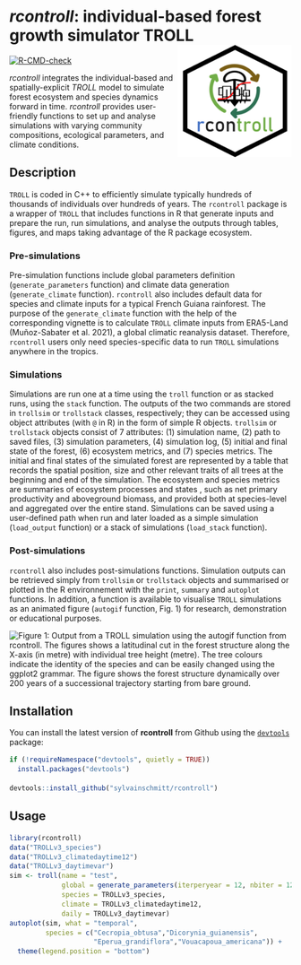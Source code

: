 # *rcontroll*: individual-based forest growth simulator TROLL <img src='man/figures/logo.png' align="right" height="200" />

<!-- sticker("~/Téléchargements/TROLL.png", package="rcontroll", p_size=20, s_x=1, s_y = 0.85, s_width=.6, p_y = 1.6, filename="inst/figures/logo.png", h_color = "darkblue", h_fill = "white", p_color = "black") -->

[![R-CMD-check](https://github.com/sylvainschmitt/rcontroll/workflows/R-CMD-check/badge.svg)](https://github.com/sylvainschmitt/rcontroll/actions)

*rcontroll* integrates the individual-based  and spatially-explicit *TROLL* model to simulate forest ecosystem and species dynamics forward in time.
*rcontroll* provides user-friendly functions to set up and analyse simulations with varying community compositions, ecological parameters, and climate conditions.

## Description

`TROLL` is coded in C++ to efficiently simulate typically hundreds of thousands of individuals over hundreds of years. 
The `rcontroll` package is a wrapper of `TROLL` that includes functions in R that generate inputs and prepare the run,
run simulations, and analyse the outputs through tables, figures, and maps taking advantage of the R package ecosystem. 

### Pre-simulations

Pre-simulation functions include global parameters definition (`generate_parameters` function) and climate data generation (`generate_climate` function). 
`rcontroll` also includes default data for species and climate inputs for a typical French Guiana rainforest. 
The purpose of the `generate_climate` function with the help of the corresponding vignette is to calculate `TROLL` climate inputs from ERA5-Land (Muñoz-Sabater et al. 2021), 
a global climatic reanalysis dataset.
Therefore, `rcontroll` users only need species-specific data to run `TROLL` simulations anywhere in the tropics.

### Simulations

Simulations are run one at a time using the `troll` function or as stacked runs, using the `stack` function.
The outputs of the two commands are stored in `trollsim` or `trollstack` classes, respectively;
they can be accessed using object attributes (with `@` in R) in the form of simple R objects. 
`trollsim` or `trollstack` objects consist of 7 attributes: (1) simulation name, (2) path to saved files, (3) simulation parameters, 
(4) simulation log, (5) initial and final state of the forest, (6) ecosystem metrics, and (7) species metrics.
The initial and final states of the simulated forest are represented by a table that records the spatial position, 
size and other relevant traits of all trees at the beginning and end of the simulation. 
The ecosystem and species metrics are summaries of ecosystem processes and states , such as  net primary productivity and aboveground biomass, 
and provided both at species-level and aggregated over the entire stand. 
Simulations can be saved using a user-defined path when run and later loaded as a simple simulation (`load_output` function) or a stack of simulations (`load_stack` function).

### Post-simulations

`rcontroll` also includes post-simulations functions. 
Simulation outputs can be retrieved simply from `trollsim` or `trollstack` objects and summarised or plotted in the R environnement with the `print`, `summary` and `autoplot` functions.
In addition, a function is available to visualise `TROLL` simulations as an animated figure (`autogif` function, Fig. 1) for research, demonstration or educational purposes.

![*Figure 1: Output from a TROLL simulation using the `autogif` function from rcontroll. The figures shows a latitudinal cut in the forest structure along the X-axis (in metre) with individual tree height (metre). The tree colours indicate the identity of the species and can be easily changed using the ggplot2 grammar. The figure shows the forest structure dynamically over 200 years of a successional trajectory starting from bare ground.*](https://raw.githubusercontent.com/sylvainschmitt/rcontroll/main/inst/figures/troll.gif)

## Installation

You can install the latest version of **rcontroll** from Github using the [`devtools`](https://github.com/hadley/devtools) package:

``` r
if (!requireNamespace("devtools", quietly = TRUE))
  install.packages("devtools")

devtools::install_github("sylvainschmitt/rcontroll")
```

## Usage

```r
library(rcontroll)
data("TROLLv3_species")
data("TROLLv3_climatedaytime12")
data("TROLLv3_daytimevar")
sim <- troll(name = "test",
             global = generate_parameters(iterperyear = 12, nbiter = 12*1),
             species = TROLLv3_species,
             climate = TROLLv3_climatedaytime12,
             daily = TROLLv3_daytimevar)
autoplot(sim, what = "temporal", 
         species = c("Cecropia_obtusa","Dicorynia_guianensis",
                     "Eperua_grandiflora","Vouacapoua_americana")) +
  theme(legend.position = "bottom")
```
